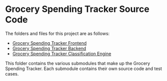 # Grocery Spending Tracker Source Code

The folders and files for this project are as follows:

- [Grocery Spending Tracker Frontend](./grocery-spending-tracker-app/)
- [Grocery Spending Tracker Backend](./grocery-spending-tracker-backend/)
- [Grocery Spending Tracker Classification Engine](./grocery-spending-tracker-classification/)

This folder contains the various submodules that make up the Grocery Spending Tracker. Each submodule contains their own source code and test cases.
